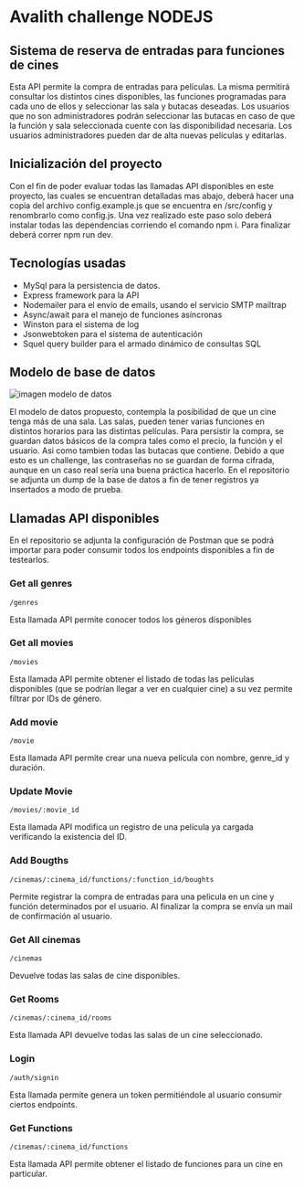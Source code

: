 # Avalith challenge NODEJS

## Sistema de reserva de entradas para funciones de cines

Esta API permite la compra de entradas para películas. La misma permitirá consultar los distintos cines disponibles, las funciones programadas para cada uno de ellos y seleccionar las sala y butacas deseadas.
Los usuarios que no son administradores podrán seleccionar las butacas en caso de que la función y sala seleccionada cuente con las disponibilidad necesaria. Los usuarios administradores pueden dar de alta nuevas películas y editarlas. 

## Inicialización del proyecto 

Con el fin de poder evaluar todas las llamadas API disponibles en este proyecto, las cuales se encuentran detalladas mas abajo, deberá hacer una copia del archivo config.example.js que se encuentra en /src/config y renombrarlo como config.js. Una vez realizado este paso solo deberá instalar todas las dependencias corriendo el comando npm i. Para finalizar deberá correr npm run dev.  

## Tecnologías usadas

- MySql para la persistencia de datos.
- Express framework para la API
- Nodemailer para el envío de emails, usando el servicio SMTP mailtrap
- Async/await para el manejo de funciones asíncronas
- Winston para el sistema de log
- Jsonwebtoken para el sistema de autenticación
- Squel query builder para el armado dinámico de consultas SQL

## Modelo de base de datos

![imagen modelo de datos](https://i.imgur.com/Nkt2tX3.png)

El modelo de datos propuesto, contempla la posibilidad de que un cine tenga más de una sala.
Las salas, pueden tener varias funciones en distintos horarios para las distintas películas.
Para persistir la compra, se guardan datos básicos de la compra tales como el precio, la función y el usuario. Asi como tambien todas las butacas que contiene.
Debido a que esto es un challenge, las contraseñas no se guardan de forma cifrada, aunque en un caso real sería una buena práctica hacerlo.
En el repositorio se adjunta un dump de la base de datos a fin de tener registros ya insertados a modo de prueba.

## Llamadas API disponibles

En el repositorio se adjunta la configuración de Postman que se podrá importar para poder consumir todos los endpoints disponibles a fin de testearlos.

### Get all genres

`/genres`

Esta llamada API permite conocer todos los géneros disponibles

### Get all movies

`/movies`

Esta llamada API permite obtener el listado de todas las películas disponibles (que se podrían llegar a ver en cualquier cine) a su vez permite filtrar por IDs de género.
 
### Add movie

`/movie`
 
Esta llamada API permite crear una nueva película con nombre, genre_id y duración.
 
### Update Movie
 
`/movies/:movie_id`
 
Esta llamada API modifica un registro de una película ya cargada verificando la existencia del ID.
 
### Add Bougths
 
`/cinemas/:cinema_id/functions/:function_id/boughts`
 
Permite registrar la compra de entradas para una pelicula en un cine y función determinados por el usuario. Al finalizar la compra se envía un mail de confirmación al usuario.
 
### Get All cinemas
 
`/cinemas`
 
Devuelve todas las salas de cine disponibles.
 
### Get Rooms
 
`/cinemas/:cinema_id/rooms`
 
Esta llamada API devuelve todas las salas de un cine seleccionado.
 
### Login
 
`/auth/signin`
 
Esta llamada permite genera un token permitiéndole al usuario consumir ciertos endpoints.
 
### Get Functions
 
`/cinemas/:cinema_id/functions`
 
Esta llamada API permite obtener el listado de funciones para un cine en particular.
